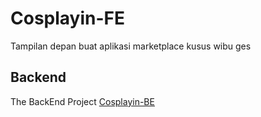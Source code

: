 # Cosplayin-FE

Tampilan depan buat aplikasi marketplace kusus wibu ges

## Backend
The BackEnd Project
[Cosplayin-BE ](https://github.com/itsnatt/Cosplayin-BE)
